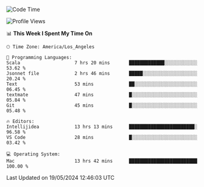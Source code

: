 <!--START_SECTION:waka-->
![Code Time](http://img.shields.io/badge/Code%20Time-1%2C008%20hrs%2042%20mins-blue)

![Profile Views](http://img.shields.io/badge/Profile%20Views-0-blue)

📊 **This Week I Spent My Time On** 

```text
🕑︎ Time Zone: America/Los_Angeles

💬 Programming Languages: 
Scala                    7 hrs 20 mins       █████████████░░░░░░░░░░░░   53.62 % 
Jsonnet file             2 hrs 46 mins       █████░░░░░░░░░░░░░░░░░░░░   20.24 % 
Text                     53 mins             ██░░░░░░░░░░░░░░░░░░░░░░░   06.45 % 
textmate                 47 mins             █░░░░░░░░░░░░░░░░░░░░░░░░   05.84 % 
Git                      45 mins             █░░░░░░░░░░░░░░░░░░░░░░░░   05.48 % 

🔥 Editors: 
Intellijidea             13 hrs 13 mins      ████████████████████████░   96.58 % 
VS Code                  28 mins             █░░░░░░░░░░░░░░░░░░░░░░░░   03.42 % 

💻 Operating System: 
Mac                      13 hrs 42 mins      █████████████████████████   100.00 % 
```


 Last Updated on 19/05/2024 12:46:03 UTC
<!--END_SECTION:waka-->
